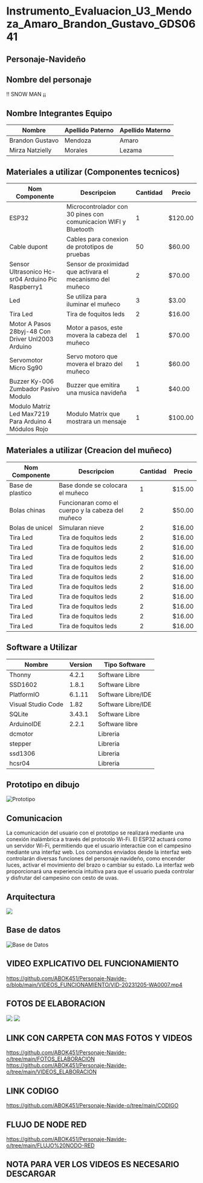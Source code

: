 # Instrumento_Evaluacion_U3_Mendoza_Amaro_Brandon_Gustavo_GDS0641

## Personaje-Navideño


## Nombre del personaje 

!!  SNOW MAN  ¡¡

##  Nombre Integrantes Equipo

|Nombre | Apellido Paterno | Apellido Materno |
|-|-|-|
|Brandon Gustavo|Mendoza|Amaro|
|Mirza Natzielly|Morales|Lezama|

## Materiales a utilizar (Componentes tecnicos)


|Nom Componente | Descripcion | Cantidad| Precio|
|-|-|-|-|
|ESP32|Microcontrolador con 30 pines con comunicacion WIFI y Bluetooth|1|$120.00|
|Cable dupont|Cables para conexion de prototipos de pruebas|50|$60.00|
|Sensor Ultrasonico Hc-sr04 Arduino Pic Raspberry1|Sensor de proximidad que activara el mecanismo del muñeco|2|$70.00|
|Led|Se utiliza para iluminar el muñeco|3|$3.00|
|Tira Led|Tira de foquitos leds|2|$16.00|
|Motor A Pasos 28byj-48 Con Driver Unl2003 Arduino|Motor a pasos, este movera la cabeza del muñeco|1|$70.00|
|Servomotor Micro Sg90 |Servo motoro que movera el brazo del muñeco|1|$60.00|
|Buzzer Ky-006 Zumbador Pasivo Modulo|Buzzer que emitira una musica navideña|1|$40.00|
|Modulo Matriz Led Max7219 Para Arduino 4 Módulos Rojo|Modulo Matrix que mostrara un mensaje|1|$100.00|

## Materiales a utilizar (Creacion del muñeco)


|Nom Componente | Descripcion | Cantidad| Precio|
|-|-|-|-|
|Base de plastico|Base donde se colocara el muñeco|1|$15.00|
|Bolas chinas|Funcionaran como el cuerpo y la cabeza del muñeco|2|$50.00|
|Bolas de unicel|Simularan nieve |2|$16.00|
|Tira Led|Tira de foquitos leds|2|$16.00|
|Tira Led|Tira de foquitos leds|2|$16.00|
|Tira Led|Tira de foquitos leds|2|$16.00|
|Tira Led|Tira de foquitos leds|2|$16.00|
|Tira Led|Tira de foquitos leds|2|$16.00|
|Tira Led|Tira de foquitos leds|2|$16.00|
|Tira Led|Tira de foquitos leds|2|$16.00|
|Tira Led|Tira de foquitos leds|2|$16.00|
|Tira Led|Tira de foquitos leds|2|$16.00|
|Tira Led|Tira de foquitos leds|2|$16.00|




## Software a Utilizar
|Nombre|Version|Tipo Software|
|-|-|-|
|Thonny|4.2.1|Software Libre|
|SSD1602|1.8.1|Software Libre|
|PlatformIO|6.1.11|Software Libre/IDE|
|Visual Studio Code|1.82|Software Libre/IDE|
|SQLite|3.43.1|Software Libre|
|ArduinoIDE|2.2.1|Software libre|
|dcmotor||Libreria|
|stepper||Libreria|
|ssd1306||Libreria|
|hcsr04||Libreria|


## Prototipo en dibujo

![Prototipo](https://github.com/ABOK451/Personaje-Navide-o/blob/main/dibujo.jpg)


## Comunicacion
La comunicación del usuario con el prototipo se realizará mediante una conexión inalámbrica a través del protocolo Wi-Fi. El ESP32 actuará como un servidor Wi-Fi, permitiendo que el usuario interactúe con el campesino mediante una interfaz web. Los comandos enviados desde la interfaz web controlarán diversas funciones del personaje navideño, como encender luces, activar el movimiento del brazo o cambiar su estado. La interfaz web proporcionará una experiencia intuitiva para que el usuario pueda controlar y disfrutar del campesino con cesto de uvas.

## Arquitectura 
![](https://github.com/ABOK451/Personaje-Navide-o/blob/main/Imagen-de-Whats-App-2023-11-09-a-las-21-49-19-d4b6c808.jpg)





## Base de datos
![Base de Datos](https://github.com/ABOK451/Personaje-Navide-o/blob/main/imagen_2023-09-30_194854915.png)

## VIDEO EXPLICATIVO DEL FUNCIONAMIENTO 
https://github.com/ABOK451/Personaje-Navide-o/blob/main/VIDEOS_FUNCIONAMIENTO/VID-20231205-WA0007.mp4




## FOTOS DE ELABORACION 
![](https://github.com/ABOK451/Personaje-Navide-o/blob/main/FOTOS_ELABORACION/6c06d3ff-5138-4d80-bb30-e7ed9f47cac8.jpg)
![](https://github.com/ABOK451/Personaje-Navide-o/blob/main/FOTOS_ELABORACION/dbfdc08f-1d89-4905-bcf6-77d5526dd897.jpg)
## LINK CON CARPETA CON MAS FOTOS Y VIDEOS
https://github.com/ABOK451/Personaje-Navide-o/tree/main/FOTOS_ELABORACION
https://github.com/ABOK451/Personaje-Navide-o/tree/main/VIDEOS_ELABORACION
## LINK CODIGO 
https://github.com/ABOK451/Personaje-Navide-o/tree/main/CODIGO
## FLUJO DE NODE RED
https://github.com/ABOK451/Personaje-Navide-o/tree/main/FLUJO%20NODO-RED

## NOTA PARA VER LOS VIDEOS ES NECESARIO DESCARGAR
